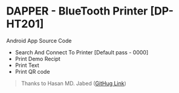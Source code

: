 DAPPER - BlueTooth Printer [DP-HT201]
=========

Android App Source Code

  - Search And Connect To Printer [Default pass - 0000]
  - Print Demo Recipt
  - Print Text
  - Print QR code

> Thanks to Hasan MD. Jabed ([GitHug Link](https://github.com/jabedhasan21))